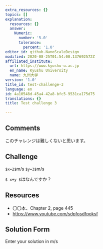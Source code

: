 ```yaml
---
extra_resources: {}
topics: []
explanation:
  resources: {}
  answer:
    Numeric:
      number: '5.0'
      tolerance:
        percent: '1.0'
editor_id: github.NanoScaleDesign
modified: 2020-08-25T01:54:00.137692572Z
affiliated_institute:
  url: https://www.kyushu-u.ac.jp
  en_name: Kyushu University
  name: 九州大学
version: '1.0'
title_id: test-challenge-3
language: en
id: 4a10548d-45a4-42a8-bfc5-9531ca175d75
translations: {}
title: Test challenge 3

---
```


## Comments
このチャレンジは難しくないと思います。


## Challenge


`$x=2$`m/s
`$y=3$`m/s

`$ x+y $`はなんですか？


## Resources
- 〇〇本、Chapter 2, page 445
- https://www.youtube.com/sdpfosdfpoksf


## Solution Form
Enter your solution in m/s


